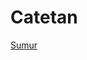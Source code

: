 # Catetan
[Sumur](htps://www.hostinger.co.id/tutorial/perbedaan-inline-css-external-css-dan-internal-css)

